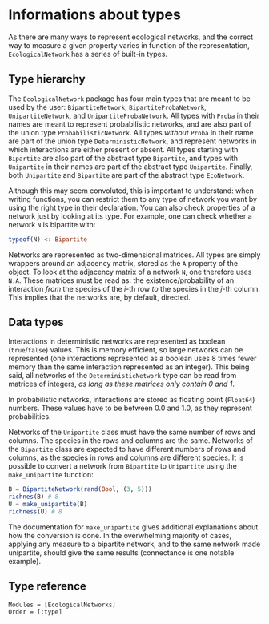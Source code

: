 # Informations about types

As there are many ways to represent ecological networks, and the correct
way to measure a given property varies in function of the representation,
`EcologicalNetwork` has a series of built-in types.

## Type hierarchy

The `EcologicalNetwork` package has four main types that are meant to be used
by the user: `BipartiteNetwork`, `BipartiteProbaNetwork`, `UnipartiteNetwork`,
and `UnipartiteProbaNetwork`. All types with `Proba` in their names are meant
to represent probabilistic networks, and are also part of the union type
`ProbabilisticNetwork`. All types *without* `Proba` in their name are part
of the union type `DeterministicNetwork`, and represent networks in which
interactions are either present or absent. All types starting with `Bipartite`
are also part of the abstract type `Bipartite`, and types with `Unipartite`
in their names are part of the abstract type `Unipartite`. Finally, both
`Unipartite` and `Bipartite` are part of the abstract type `EcoNetwork`.

Although this may seem convoluted, this is important to understand: when
writing functions, you can restrict them to any type of network you want by
using the right type in their declaration. You can also check properties of
a network just by looking at its type. For example, one can check whether
a network `N` is bipartite with:

```julia
typeof(N) <: Bipartite
```

Networks are represented as two-dimensional matrices. All types are simply
wrappers around an adjacency matrix, stored as the `A` property of the
object. To look at the adjacency matrix of a network `N`, one therefore
uses `N.A`. These matrices must be read as: the existence/probability of
an interaction *from* the species of the *i*-th row *to* the species in the
*j*-th column. This implies that the networks are, by default, directed.

## Data types

Interactions in deterministic networks are represented as boolean
(`true`/`false`) values. This is memory efficient, so large networks can be
represented (one interactions represented as a boolean uses 8 times fewer
memory than the same interaction represented as an integer). This being said,
all networks of the `DeterministicNetwork` type can be read from matrices
of integers, *as long as these matrices only contain 0 and 1*.

In probabilistic networks, interactions are stored as floating point
(`Float64`) numbers. These values have to be between 0.0 and 1.0, as they
represent probabilities.

Networks of the `Unipartite` class must have the same number of rows and
columns. The species in the rows and columns are the same. Networks of the
`Bipartite` class are expected to have different numbers of rows and columns,
as the species in rows and columns are different species. It is possible to
convert a network from `Bipartite` to `Unipartite` using the `make_unipartite`
function:

``` julia
B = BipartiteNetwork(rand(Bool, (3, 5)))
richnes(B) # 8
U = make_unipartite(B)
richness(U) # 8
```

The documentation for `make_unipartite` gives additional explanations about
how the conversion is done. In the overwhelming majority of cases, applying
any measure to a bipartite network, and to the same network made unipartite,
should give the same results (connectance is one notable example).

## Type reference

```@autodocs
Modules = [EcologicalNetworks]
Order = [:type]
```

